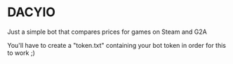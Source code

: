 # DACYIO

Just a simple bot that compares prices for games on Steam and G2A

You'll have to create a "token.txt" containing your bot token in order for this to work ;)
